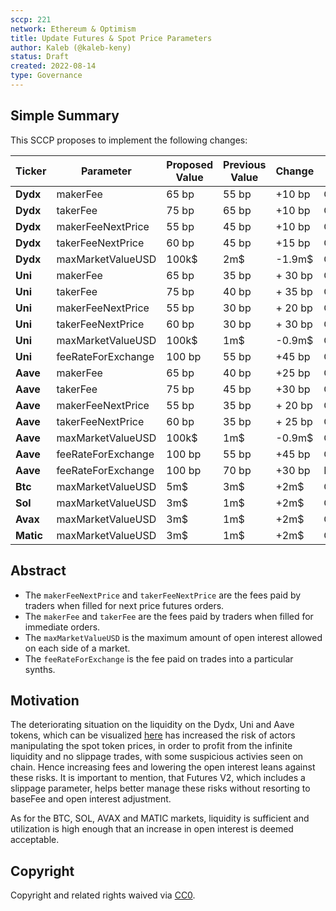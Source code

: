 ```yaml
---
sccp: 221
network: Ethereum & Optimism
title: Update Futures & Spot Price Parameters
author: Kaleb (@kaleb-keny)
status: Draft
created: 2022-08-14
type: Governance
---
```


## Simple Summary

<!--"If you can't explain it simply, you don't understand it well enough." Provide a simplified and layman-accessible explanation of the SCCP.-->

This SCCP proposes to implement the following changes:

| **Ticker** 	| **Parameter**      	| **Proposed Value** 	| **Previous Value** 	| **Change** 	| **Network** 	|
|------------	|--------------------	|--------------------	|--------------------	|------------	|-------------	|
| **Dydx**   	| makerFee           	| 65 bp              	| 55 bp              	| +10 bp     	| Optimism    	|
| **Dydx**   	| takerFee           	| 75 bp              	| 65 bp              	| +10 bp     	| Optimism    	|
| **Dydx**   	| makerFeeNextPrice  	| 55 bp              	| 45 bp              	| +10 bp     	| Optimism    	|
| **Dydx**   	| takerFeeNextPrice  	| 60 bp              	| 45 bp              	| +15 bp     	| Optimism    	|
| **Dydx**   	| maxMarketValueUSD  	| 100k$              	| 2m$                	| -1.9m$     	| Optimism    	|
| **Uni**    	| makerFee           	| 65 bp              	| 35 bp              	| + 30 bp    	| Optimism    	|
| **Uni**    	| takerFee           	| 75 bp              	| 40 bp              	| + 35 bp    	| Optimism    	|
| **Uni**    	| makerFeeNextPrice  	| 55 bp              	| 30 bp              	| + 20 bp    	| Optimism    	|
| **Uni**    	| takerFeeNextPrice  	| 60 bp              	| 30 bp              	| + 30 bp    	| Optimism    	|
| **Uni**    	| maxMarketValueUSD  	| 100k$              	| 1m$                	| -0.9m$     	| Optimism    	|
| **Uni**    	| feeRateForExchange 	| 100 bp             	| 55 bp              	| +45 bp     	| Optimism    	|
| **Aave**   	| makerFee           	| 65 bp              	| 40 bp              	| +25 bp     	| Optimism    	|
| **Aave**   	| takerFee           	| 75 bp              	| 45 bp              	| +30 bp     	| Optimism    	|
| **Aave**   	| makerFeeNextPrice  	| 55 bp              	| 35 bp              	| + 20 bp    	| Optimism    	|
| **Aave**   	| takerFeeNextPrice  	| 60 bp              	| 35 bp              	| + 25 bp    	| Optimism    	|
| **Aave**   	| maxMarketValueUSD  	| 100k$              	| 1m$                	| -0.9m$     	| Optimism    	|
| **Aave**   	| feeRateForExchange 	| 100 bp             	| 55 bp              	| +45 bp     	| Optimism    	|
| **Aave**   	| feeRateForExchange 	| 100 bp             	| 70 bp              	| +30 bp     	| Ethereum    	|
| **Btc**    	| maxMarketValueUSD  	| 5m$                	| 3m$                	| +2m$       	| Optimism    	|
| **Sol**    	| maxMarketValueUSD  	| 3m$                	| 1m$                	| +2m$       	| Optimism    	|
| **Avax**   	| maxMarketValueUSD  	| 3m$                	| 1m$                	| +2m$       	| Optimism    	|
| **Matic**  	| maxMarketValueUSD  	| 3m$                	| 1m$                	| +2m$       	| Optimism    	|

## Abstract

<!--A short (~200 word) description of the variable change proposed.-->

- The `makerFeeNextPrice` and `takerFeeNextPrice` are the fees paid by traders when filled for next price futures orders.
- The `makerFee` and `takerFee` are the fees paid by traders when filled for immediate orders.
- The `maxMarketValueUSD` is the maximum amount of open interest allowed on each side of a market.
- The `feeRateForExchange` is the fee paid on trades into a particular synths.

## Motivation

<!--The motivation is critical for SCCPs that want to update variables within Synthetix. It should clearly explain why the existing variable is not incentive aligned. SCCP submissions without sufficient motivation may be rejected outright.-->

The deteriorating situation on the liquidity on the Dydx, Uni and Aave tokens, which can be visualized [here](https://www.dropbox.com/s/3dm1c6pjknjzrf7/futures.csv?dl=0) has increased the risk of actors manipulating the spot token prices, in order to profit from the infinite liquidity and no slippage trades, with some suspicious activies seen on chain. Hence increasing fees and lowering the open interest leans against these risks. It is important to mention, that Futures V2, which includes a slippage parameter, helps better manage these risks without resorting to baseFee and open interest adjustment.

As for the BTC, SOL, AVAX and MATIC markets, liquidity is sufficient and utilization is high enough that an increase in open interest is deemed acceptable.

## Copyright

Copyright and related rights waived via [CC0](https://creativecommons.org/publicdomain/zero/1.0/).
